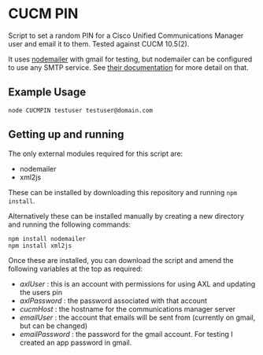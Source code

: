 # CUCM PIN

Script to set a random PIN for a Cisco Unified Communications Manager user and email it to them.  Tested against CUCM 10.5(2).

It uses [nodemailer](https://github.com/andris9/Nodemailer) with gmail for testing, but nodemailer can be configured to use any SMTP service.  See [their documentation](https://github.com/andris9/nodemailer-smtp-transport#usage) for more detail on that.

## Example Usage

`node CUCMPIN testuser testuser@domain.com`

## Getting up and running

The only external modules required for this script are:

* nodemailer
* xml2js

These can be installed by downloading this repository and running `npm install`.

Alternatively these can be installed manually by creating a new directory and running the following commands:

`npm install nodemailer`  
`npm install xml2js`

Once these are installed, you can download the script and amend the following variables at the top as required:

* _axlUser_ : this is an account with permissions for using AXL and updating the users pin
* _axlPassword_ : the password associated with that account
* _cucmHost_ : the hostname for the communications manager server
* _emailUser_ : the account that emails will be sent from (currently on gmail, but can be changed)
* _emailPassword_ : the password for the gmail account.  For testing I created an app password in gmail.


